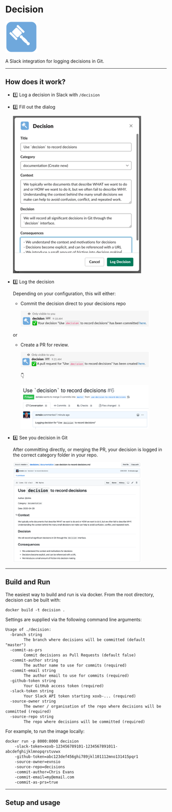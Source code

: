 # Decision

<img width="100" src="./docs/decision.png"  alt="decision"/>

A Slack integration for logging decisions in Git.

---

## How does it work?

- 1️⃣ Log a decision in Slack with `/decision` 

- 2️⃣ Fill out the dialog

    <img width="400" src="./docs/populated-modal.png"  alt="decision"/>

- 3️⃣ Log the decision 

    Depending on your configuration, this will either:

    - Commit the decision direct to your decisions repo

        <img width="400" src="./docs/commit-to-master-message.png"  alt="decision"/>

    or

    - Create a PR for review.

        <img width="400" src="./docs/create-pr-message.png"  alt="decision"/>
    
        👇

        <img width="400" src="./docs/pr.png"  alt="decision"/>

-  4️⃣ See you decision in Git

    After committing directly, or merging the PR, your decision is logged in the correct category folder in your repo.

    <img width="400" src="./docs/decision-record.png"  alt="decision"/>

---

## Build and Run

The easiest way to build and run is via docker.  From the root directory, decision can be built with:

```
docker build -t decision .
```

Settings are supplied via the following command line arguments:

```
Usage of ./decision:
  -branch string
    	The branch where decisions will be committed (default "master")
  -commit-as-prs
    	Commit decisions as Pull Requests (default false)
  -commit-author string
    	The author name to use for commits (required)
  -commit-email string
    	The author email to use for commits (required)
  -github-token string
    	Your GitHub access token (required)
  -slack-token string
    	Your Slack API token starting xoxb-... (required)
  -source-owner string
    	The owner / organisation of the repo where decisions will be committed (required)
  -source-repo string
    	The repo where decisions will be committed (required)
```

For example, to run the image locally:

```
docker run -p 8000:8000 decision
    -slack-token=xoxb-123456789101-1234567891011-abcdefghijklmnopqrstuvwx
    -github-token=abc123def456ghi789jkl101112mno131415pqr1
    -source-owner=evnsio
    -source-repo=decisions
    -commit-author=Chris Evans
    -commit-email=my@email.com 
    -commit-as-prs=true
```

---

## Setup and usage

